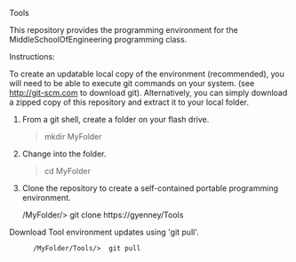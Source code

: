 Tools

This repository provides the programming environment for the MiddleSchoolOfEngineering programming class.

Instructions:

To create an updatable local copy of the environment (recommended), you will need to be able to execute git commands on your system.  (see http://git-scm.com to download git).  Alternatively, you can simply download a zipped copy of this repository and extract it to your local folder. 
   1.  From a git shell, create a folder on your flash drive.  

          > mkdir MyFolder

   2.  Change into the folder.

          > cd MyFolder

   3.  Clone the repository to create a self-contained portable programming environment.

          /MyFolder/>  git clone https://gyenney/Tools


Download Tool environment updates using 'git pull'.

          /MyFolder/Tools/>  git pull
